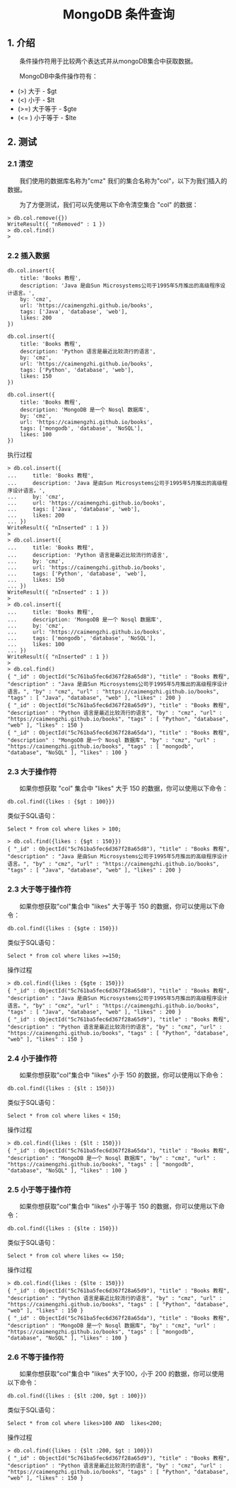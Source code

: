 <center><h1> MongoDB 条件查询</h1></center>

## 1. 介绍
&#160; &#160; &#160; &#160;条件操作符用于比较两个表达式并从mongoDB集合中获取数据。

&#160; &#160; &#160; &#160;MongoDB中条件操作符有：

- (>) 大于 - $gt
- (<) 小于 - $lt
- (>=) 大于等于 - $gte
- (<= ) 小于等于 - $lte

## 2. 测试
### 2.1 清空
&#160; &#160; &#160; &#160;我们使用的数据库名称为"cmz" 我们的集合名称为"col"，以下为我们插入的数据。

&#160; &#160; &#160; &#160;为了方便测试，我们可以先使用以下命令清空集合 "col" 的数据：

```
> db.col.remove({})
WriteResult({ "nRemoved" : 1 })
> db.col.find()
>
```

### 2.2 插入数据

```
db.col.insert({
    title: 'Books 教程', 
    description: 'Java 是由Sun Microsystems公司于1995年5月推出的高级程序设计语言。',
    by: 'cmz',
    url: 'https://caimengzhi.github.io/books',
    tags: ['Java', 'database', 'web'],
    likes: 200
})

db.col.insert({
    title: 'Books 教程', 
    description: 'Python 语言是最近比较流行的语言',
    by: 'cmz',
    url: 'https://caimengzhi.github.io/books',
    tags: ['Python', 'database', 'web'],
    likes: 150
})

db.col.insert({
    title: 'Books 教程', 
    description: 'MongoDB 是一个 Nosql 数据库',
    by: 'cmz',
    url: 'https://caimengzhi.github.io/books',
    tags: ['mongodb', 'database', 'NoSQL'],
    likes: 100
})
```
执行过程

```
> db.col.insert({
...     title: 'Books 教程',
...     description: 'Java 是由Sun Microsystems公司于1995年5月推出的高级程序设计语言。',
...     by: 'cmz',
...     url: 'https://caimengzhi.github.io/books',
...     tags: ['Java', 'database', 'web'],
...     likes: 200
... })
WriteResult({ "nInserted" : 1 })
>
> db.col.insert({
...     title: 'Books 教程',
...     description: 'Python 语言是最近比较流行的语言',
...     by: 'cmz',
...     url: 'https://caimengzhi.github.io/books',
...     tags: ['Python', 'database', 'web'],
...     likes: 150
... })
WriteResult({ "nInserted" : 1 })
>
> db.col.insert({
...     title: 'Books 教程',
...     description: 'MongoDB 是一个 Nosql 数据库',
...     by: 'cmz',
...     url: 'https://caimengzhi.github.io/books',
...     tags: ['mongodb', 'database', 'NoSQL'],
...     likes: 100
... })
WriteResult({ "nInserted" : 1 })
>
> db.col.find()
{ "_id" : ObjectId("5c761ba5fec6d367f28a65d8"), "title" : "Books 教程", "description" : "Java 是由Sun Microsystems公司于1995年5月推出的高级程序设计语言。", "by" : "cmz", "url" : "https://caimengzhi.github.io/books", "tags" : [ "Java", "database", "web" ], "likes" : 200 }
{ "_id" : ObjectId("5c761ba5fec6d367f28a65d9"), "title" : "Books 教程", "description" : "Python 语言是最近比较流行的语言", "by" : "cmz", "url" : "https://caimengzhi.github.io/books", "tags" : [ "Python", "database", "web" ], "likes" : 150 }
{ "_id" : ObjectId("5c761ba5fec6d367f28a65da"), "title" : "Books 教程", "description" : "MongoDB 是一个 Nosql 数据库", "by" : "cmz", "url" : "https://caimengzhi.github.io/books", "tags" : [ "mongodb", "database", "NoSQL" ], "likes" : 100 }
```

### 2.3 大于操作符
&#160; &#160; &#160; &#160;如果你想获取 "col" 集合中 "likes" 大于 150 的数据，你可以使用以下命令：

```
db.col.find({likes : {$gt : 100}})
```
类似于SQL语句：
```
Select * from col where likes > 100;
```


```
> db.col.find({likes : {$gt : 150}})
{ "_id" : ObjectId("5c761ba5fec6d367f28a65d8"), "title" : "Books 教程", "description" : "Java 是由Sun Microsystems公司于1995年5月推出的高级程序设计语言。", "by" : "cmz", "url" : "https://caimengzhi.github.io/books", "tags" : [ "Java", "database", "web" ], "likes" : 200 }

```

### 2.3 大于等于操作符
&#160; &#160; &#160; &#160;如果你想获取"col"集合中 "likes" 大于等于 150 的数据，你可以使用以下命令：

```
db.col.find({likes : {$gte : 150}})
```

类似于SQL语句：

```
Select * from col where likes >=150;
```
操作过程

```
> db.col.find({likes : {$gte : 150}})
{ "_id" : ObjectId("5c761ba5fec6d367f28a65d8"), "title" : "Books 教程", "description" : "Java 是由Sun Microsystems公司于1995年5月推出的高级程序设计语言。", "by" : "cmz", "url" : "https://caimengzhi.github.io/books", "tags" : [ "Java", "database", "web" ], "likes" : 200 }
{ "_id" : ObjectId("5c761ba5fec6d367f28a65d9"), "title" : "Books 教程", "description" : "Python 语言是最近比较流行的语言", "by" : "cmz", "url" : "https://caimengzhi.github.io/books", "tags" : [ "Python", "database", "web" ], "likes" : 150 }
```

### 2.4 小于操作符
&#160; &#160; &#160; &#160;如果你想获取"col"集合中 "likes" 小于 150 的数据，你可以使用以下命令：
```
db.col.find({likes : {$lt : 150}})
```

类似于SQL语句：

```
Select * from col where likes < 150;
```
操作过程

```
> db.col.find({likes : {$lt : 150}})
{ "_id" : ObjectId("5c761ba5fec6d367f28a65da"), "title" : "Books 教程", "description" : "MongoDB 是一个 Nosql 数据库", "by" : "cmz", "url" : "https://caimengzhi.github.io/books", "tags" : [ "mongodb", "database", "NoSQL" ], "likes" : 100 }
```

### 2.5 小于等于操作符
&#160; &#160; &#160; &#160;如果你想获取"col"集合中 "likes" 小于等于 150 的数据，你可以使用以下命令：
```
db.col.find({likes : {$lte : 150}})
```

类似于SQL语句：

```
Select * from col where likes <= 150;
```
操作过程

```
> db.col.find({likes : {$lte : 150}})
{ "_id" : ObjectId("5c761ba5fec6d367f28a65d9"), "title" : "Books 教程", "description" : "Python 语言是最近比较流行的语言", "by" : "cmz", "url" : "https://caimengzhi.github.io/books", "tags" : [ "Python", "database", "web" ], "likes" : 150 }
{ "_id" : ObjectId("5c761ba5fec6d367f28a65da"), "title" : "Books 教程", "description" : "MongoDB 是一个 Nosql 数据库", "by" : "cmz", "url" : "https://caimengzhi.github.io/books", "tags" : [ "mongodb", "database", "NoSQL" ], "likes" : 100 }
```

### 2.6 不等于操作符
&#160; &#160; &#160; &#160;如果你想获取"col"集合中 "likes" 大于100，小于 200 的数据，你可以使用以下命令：
```
db.col.find({likes : {$lt :200, $gt : 100}})
```

类似于SQL语句：

```
Select * from col where likes>100 AND  likes<200;
```
操作过程

```
> db.col.find({likes : {$lt :200, $gt : 100}})
{ "_id" : ObjectId("5c761ba5fec6d367f28a65d9"), "title" : "Books 教程", "description" : "Python 语言是最近比较流行的语言", "by" : "cmz", "url" : "https://caimengzhi.github.io/books", "tags" : [ "Python", "database", "web" ], "likes" : 150 }
```
